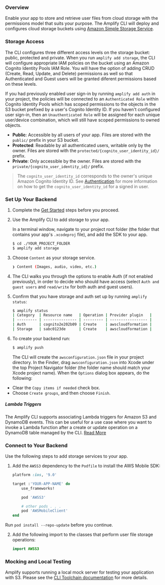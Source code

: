 ### Overview

Enable your app to store and retrieve user files from cloud storage with the permissions model that suits your purpose. The Amplify CLI will deploy and configures cloud storage buckets using [Amazon Simple Storage Service](http://docs.aws.amazon.com/AmazonS3/latest/dev/).

### Storage Access

The CLI configures three different access levels on the storage bucket: public, protected and private. When you run `amplify add storage`, the CLI will configure appropriate IAM policies on the bucket using an Amazon Cognito Identity Pools IAM Role. You will have the option of adding CRUD (Create, Read, Update, and Delete) permissions as well so that Authenticated and Guest users will be granted diferent permissions based on these levels.

If you had previously enabled user sign-in by running `amplify add auth` in your project, the policies will be connected to an `Authenticated Role` within Cognito Identity Pools which has scoped permissions to the objects in the S3 bucket prefixed by a user's Cognito Identity ID. If you haven't configured user sign-in, then an `Unauthenticated Role` will be assigned for each unique user/device combination, which will still have scoped permissions to owned objects.

* **Public**: Accessible by all users of your app. Files are stored with the `public/` prefix in your S3 bucket.
* **Protected**: Readable by all authenticated users, writable only by the owner. Files are stored with the `protected/{cognito_user_identity_id}/` prefix.
* **Private**: Only accessible by the owner. Files are stored with the `private/{cognito_user_identity_id}/` prefix.

> The `cognito_user_identity_id` corresponds to the owner's unique Amazon Cognito Identity ID. See [Authentication](/sdk/auth/working-with-api?platform=ios#utility-properties) for more information on how to get the `cognito_user_identity_id` for a signed in user.
 
### Set Up Your Backend

1. Complete the [Get Started](/start?integration=ios) steps before you proceed.

2. Use the Amplify CLI to add storage to your app.

    In a terminal window, navigate to your project root folder (the folder that contains your app's `.xcodeproj` file), and add the SDK to your app.

    ```bash
    $ cd ./YOUR_PROJECT_FOLDER
    $ amplify add storage
    ```

3.  Choose `Content` as your storage service.

    ```bash
    ❯ Content (Images, audio, video, etc.)
    ```

4. The CLI walks you through the options to enable Auth (if not enabled previously), in order to decide who should have access (select `Auth and guest users` and `read/write` for both auth and guest users).

5. Confirm that you have storage and auth set up by running `amplify status`:

    ```bash
    $ amplify status
    | Category  | Resource name   | Operation | Provider plugin   |
    | --------- | --------------- | --------- | ----------------- |
    | Auth      | cognito2e202b09 | Create    | awscloudformation |
    | Storage   | sabc0123de      | Create    | awscloudformation |
    ```

6. To create your backend run:

    ```bash
    $ amplify push
    ```

    The CLI will create the `awsconfiguration.json` file in your project directory. In the Finder, drag `awsconfiguration.json` into Xcode under the top Project Navigator folder (the folder name should match your Xcode project name). When the `Options` dialog box appears, do the following:

* Clear the `Copy items if needed` check box.
* Choose `Create groups`, and then choose `Finish`.

##### Lambda Triggers
The Amplify CLI supports associating Lambda triggers for Amazon S3 and DynamoDB events. This can be useful for a use case where you want to invoke a Lambda function after a create or update operation on a DynamoDB table managed by the CLI. [Read More](/cli/storage)

### Connect to Your Backend

Use the following steps to add storage services to your app.

1. Add the `AWSS3` dependency to the `Podfile` to install the AWS Mobile SDK:

    ```ruby
    platform :ios, '9.0'

    target :'YOUR-APP-NAME' do
        use_frameworks!

        pod 'AWSS3'

        # other pods . . .
        pod 'AWSMobileClient'
    end
    ```

Run `pod install --repo-update` before you continue.

2. Add the following import to the classes that perform user file storage operations:

    ```swift
    import AWSS3
    ```

### Mocking and Local Testing

Amplify supports running a local mock server for testing your application with S3. Please see the [CLI Toolchain documentation](../cli-toolchain/usage#mocking-and-testing) for more details.
